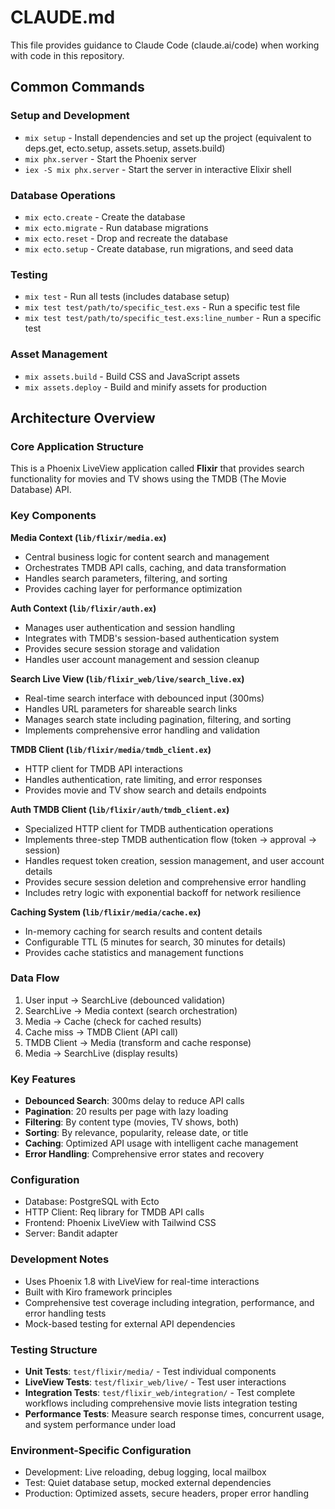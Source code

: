 # CLAUDE.md

This file provides guidance to Claude Code (claude.ai/code) when working with code in this repository.

## Common Commands

### Setup and Development
- `mix setup` - Install dependencies and set up the project (equivalent to deps.get, ecto.setup, assets.setup, assets.build)
- `mix phx.server` - Start the Phoenix server
- `iex -S mix phx.server` - Start the server in interactive Elixir shell

### Database Operations
- `mix ecto.create` - Create the database
- `mix ecto.migrate` - Run database migrations
- `mix ecto.reset` - Drop and recreate the database
- `mix ecto.setup` - Create database, run migrations, and seed data

### Testing
- `mix test` - Run all tests (includes database setup)
- `mix test test/path/to/specific_test.exs` - Run a specific test file
- `mix test test/path/to/specific_test.exs:line_number` - Run a specific test

### Asset Management
- `mix assets.build` - Build CSS and JavaScript assets
- `mix assets.deploy` - Build and minify assets for production

## Architecture Overview

### Core Application Structure
This is a Phoenix LiveView application called **Flixir** that provides search functionality for movies and TV shows using the TMDB (The Movie Database) API.

### Key Components

**Media Context (`lib/flixir/media.ex`)**
- Central business logic for content search and management
- Orchestrates TMDB API calls, caching, and data transformation
- Handles search parameters, filtering, and sorting
- Provides caching layer for performance optimization

**Auth Context (`lib/flixir/auth.ex`)**
- Manages user authentication and session handling
- Integrates with TMDB's session-based authentication system
- Provides secure session storage and validation
- Handles user account management and session cleanup

**Search Live View (`lib/flixir_web/live/search_live.ex`)**
- Real-time search interface with debounced input (300ms)
- Handles URL parameters for shareable search links
- Manages search state including pagination, filtering, and sorting
- Implements comprehensive error handling and validation

**TMDB Client (`lib/flixir/media/tmdb_client.ex`)**
- HTTP client for TMDB API interactions
- Handles authentication, rate limiting, and error responses
- Provides movie and TV show search and details endpoints

**Auth TMDB Client (`lib/flixir/auth/tmdb_client.ex`)**
- Specialized HTTP client for TMDB authentication operations
- Implements three-step TMDB authentication flow (token → approval → session)
- Handles request token creation, session management, and user account details
- Provides secure session deletion and comprehensive error handling
- Includes retry logic with exponential backoff for network resilience

**Caching System (`lib/flixir/media/cache.ex`)**
- In-memory caching for search results and content details
- Configurable TTL (5 minutes for search, 30 minutes for details)
- Provides cache statistics and management functions

### Data Flow
1. User input → SearchLive (debounced validation)
2. SearchLive → Media context (search orchestration)
3. Media → Cache (check for cached results)
4. Cache miss → TMDB Client (API call)
5. TMDB Client → Media (transform and cache response)
6. Media → SearchLive (display results)

### Key Features
- **Debounced Search**: 300ms delay to reduce API calls
- **Pagination**: 20 results per page with lazy loading
- **Filtering**: By content type (movies, TV shows, both)
- **Sorting**: By relevance, popularity, release date, or title
- **Caching**: Optimized API usage with intelligent cache management
- **Error Handling**: Comprehensive error states and recovery

### Configuration
- Database: PostgreSQL with Ecto
- HTTP Client: Req library for TMDB API calls
- Frontend: Phoenix LiveView with Tailwind CSS
- Server: Bandit adapter

### Development Notes
- Uses Phoenix 1.8 with LiveView for real-time interactions
- Built with Kiro framework principles
- Comprehensive test coverage including integration, performance, and error handling tests
- Mock-based testing for external API dependencies

### Testing Structure
- **Unit Tests**: `test/flixir/media/` - Test individual components
- **LiveView Tests**: `test/flixir_web/live/` - Test user interactions
- **Integration Tests**: `test/flixir_web/integration/` - Test complete workflows including comprehensive movie lists integration testing
- **Performance Tests**: Measure search response times, concurrent usage, and system performance under load

### Environment-Specific Configuration
- Development: Live reloading, debug logging, local mailbox
- Test: Quiet database setup, mocked external dependencies
- Production: Optimized assets, secure headers, proper error handling